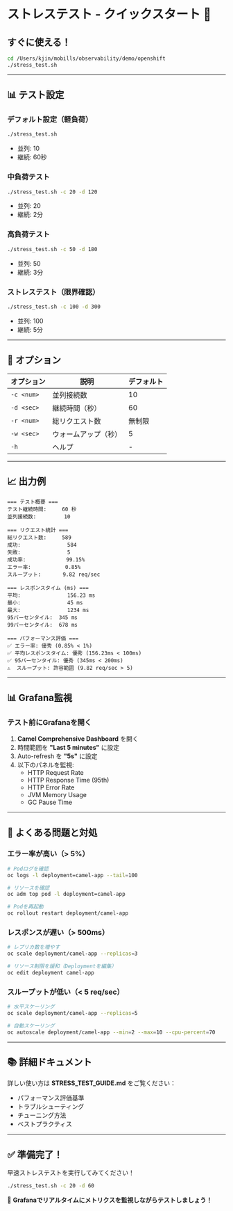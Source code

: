 # ストレステスト - クイックスタート 🚀

## すぐに使える！

```bash
cd /Users/kjin/mobills/observability/demo/openshift
./stress_test.sh
```

---

## 📊 テスト設定

### デフォルト設定（軽負荷）
```bash
./stress_test.sh
```
- 並列: 10
- 継続: 60秒

### 中負荷テスト
```bash
./stress_test.sh -c 20 -d 120
```
- 並列: 20
- 継続: 2分

### 高負荷テスト
```bash
./stress_test.sh -c 50 -d 180
```
- 並列: 50
- 継続: 3分

### ストレステスト（限界確認）
```bash
./stress_test.sh -c 100 -d 300
```
- 並列: 100
- 継続: 5分

---

## 🎯 オプション

| オプション | 説明 | デフォルト |
|---|---|---|
| `-c <num>` | 並列接続数 | 10 |
| `-d <sec>` | 継続時間（秒） | 60 |
| `-r <num>` | 総リクエスト数 | 無制限 |
| `-w <sec>` | ウォームアップ（秒） | 5 |
| `-h` | ヘルプ | - |

---

## 📈 出力例

```
=== テスト概要 ===
テスト継続時間:     60 秒
並列接続数:         10

=== リクエスト統計 ===
総リクエスト数:     589
成功:               584
失敗:               5
成功率:             99.15%
エラー率:           0.85%
スループット:       9.82 req/sec

=== レスポンスタイム (ms) ===
平均:               156.23 ms
最小:               45 ms
最大:               1234 ms
95パーセンタイル:  345 ms
99パーセンタイル:  678 ms

=== パフォーマンス評価 ===
✅ エラー率: 優秀 (0.85% < 1%)
✅ 平均レスポンスタイム: 優秀 (156.23ms < 100ms)
✅ 95パーセンタイル: 優秀 (345ms < 200ms)
⚠️  スループット: 許容範囲 (9.82 req/sec > 5)
```

---

## 📊 Grafana監視

### テスト前にGrafanaを開く

1. **Camel Comprehensive Dashboard** を開く
2. 時間範囲を **"Last 5 minutes"** に設定
3. Auto-refresh を **"5s"** に設定
4. 以下のパネルを監視:
   - HTTP Request Rate
   - HTTP Response Time (95th)
   - HTTP Error Rate
   - JVM Memory Usage
   - GC Pause Time

---

## 🔧 よくある問題と対処

### エラー率が高い（> 5%）

```bash
# Podログを確認
oc logs -l deployment=camel-app --tail=100

# リソースを確認
oc adm top pod -l deployment=camel-app

# Podを再起動
oc rollout restart deployment/camel-app
```

### レスポンスが遅い（> 500ms）

```bash
# レプリカ数を増やす
oc scale deployment/camel-app --replicas=3

# リソース制限を緩和（Deploymentを編集）
oc edit deployment camel-app
```

### スループットが低い（< 5 req/sec）

```bash
# 水平スケーリング
oc scale deployment/camel-app --replicas=5

# 自動スケーリング
oc autoscale deployment/camel-app --min=2 --max=10 --cpu-percent=70
```

---

## 📚 詳細ドキュメント

詳しい使い方は **STRESS_TEST_GUIDE.md** をご覧ください：

- パフォーマンス評価基準
- トラブルシューティング
- チューニング方法
- ベストプラクティス

---

## ✅ 準備完了！

早速ストレステストを実行してみてください！

```bash
./stress_test.sh -c 20 -d 60
```

🎊 **Grafanaでリアルタイムにメトリクスを監視しながらテストしましょう！**



